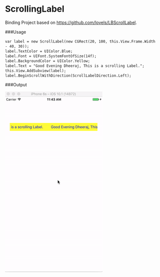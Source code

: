 # ScrollingLabel

Binding Project based on https://github.com/lovels/LBScrollLabel.

###Usage
```
var label = new ScrollLabel(new CGRect(20, 100, this.View.Frame.Width - 40, 30));
label.TextColor = UIColor.Blue;
label.Font = UIFont.SystemFontOfSize(14f);
label.BackgroundColor = UIColor.Yellow;
label.Text = "Good Evening Dheeraj, This is a scrolling Label.";
this.View.AddSubview(label);
label.BeginScrollWithDirection(ScrollLabelDirection.Left);
```

###Output

![](https://github.com/guntidheerajkumar/ScrollingLabel/blob/master/Output.gif)
